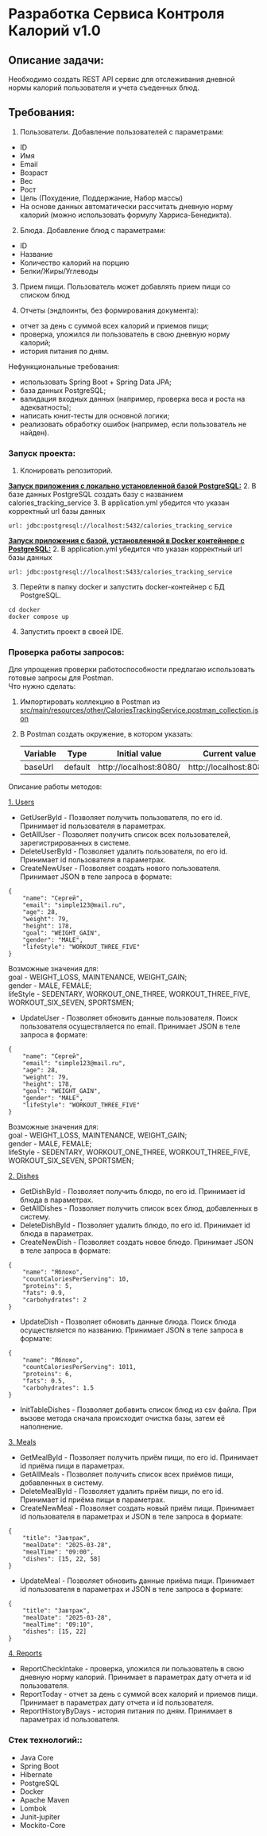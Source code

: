 # Разработка Сервиса Контроля Калорий v1.0

## Описание задачи:<br>
Необходимо создать REST API сервис для отслеживания дневной нормы калорий пользователя и учета съеденных блюд.
## Требования:<br>
1. Пользователи. Добавление пользователей с параметрами:
- ID
- Имя
- Email
- Возраст
- Вес
- Рост
- Цель (Похудение, Поддержание, Набор массы)
- На основе данных автоматически рассчитать дневную норму калорий (можно использовать формулу Харриса-Бенедикта).

2. Блюда. Добавление блюд с параметрами:
- ID
- Название
- Количество калорий на порцию
- Белки/Жиры/Углеводы

3. Прием пищи. Пользователь может добавлять прием пищи со списком блюд


4. Отчеты (эндпоинты, без формирования документа):
- отчет за день с суммой всех калорий и приемов пищи;
- проверка, уложился ли пользователь в свою дневную норму калорий;
- история питания по дням.

Нефункциональные требования:
- использовать Spring Boot + Spring Data JPA;
- база данных PostgreSQL;
- валидация входных данных (например, проверка веса и роста на адекватность);
- написать юнит-тесты для основной логики;
- реализовать обработку ошибок (например, если пользователь не найден).

### Запуск проекта:<br>
1. Клонировать репозиторий.

<strong><u>Запуск приложения с локально установленной базой PostgreSQL:</u></strong>
2. В базе данных PostgreSQL создать базу с названием calories_tracking_service
3. В application.yml убедится что указан корректный url базы данных
```
url: jdbc:postgresql://localhost:5432/calories_tracking_service
```
<strong><u>Запуск приложения с базой, установленной в Docker контейнере с PostgreSQL:</u></strong>
2. В application.yml убедится что указан корректный url базы данных
```
url: jdbc:postgresql://localhost:5433/calories_tracking_service
```
3. Перейти в папку docker и запустить docker-контейнер с БД PostgreSQL.
````
cd docker
docker compose up
````
4. Запустить проект в своей IDE.

### Проверка работы запросов:<br>
Для упрощения проверки работоспособности предлагаю использовать готовые запросы для Postman.<br>
Что нужно сделать:<br>
1. Импортировать коллекцию в Postman из <u>src/main/resources/other/CaloriesTrackingService.postman_collection.json</u>
2. В Postman создать окружение, в котором указать:

   | Variable | Type    | Initial value      | Current value |
      |----------|---------|--------------------|---------------|
   | baseUrl  | default | http://localhost:8080/ |http://localhost:8080/|

Описание работы методов:

<u>1. Users</u>
- GetUserById - Позволяет получить пользователя, по его id.
Принимает id пользователя в параметрах.
- GetAllUser - Позволяет получить список всех пользователей, зарегистрированных в системе.
- DeleteUserById - Позволяет удалить пользователя, по его id.
Принимает id пользователя в параметрах.
- CreateNewUser - Позволяет создать нового пользователя.
Принимает JSON в теле запроса в формате:
```
{
    "name": "Сергей",
    "email": "simple123@mail.ru",
    "age": 28,
    "weight": 79,
    "height": 178,
    "goal": "WEIGHT_GAIN",
    "gender": "MALE",
    "lifeStyle": "WORKOUT_THREE_FIVE"
}
```
Возможные значения для:<br>
goal - WEIGHT_LOSS, MAINTENANCE, WEIGHT_GAIN;<br>
gender - MALE, FEMALE;<br>
lifeStyle - SEDENTARY, WORKOUT_ONE_THREE, WORKOUT_THREE_FIVE, WORKOUT_SIX_SEVEN, SPORTSMEN;

- UpdateUser - Позволяет обновить данные пользователя. Поиск пользователя осуществляется по email.
Принимает JSON в теле запроса в формате:
```
{
    "name": "Сергей",
    "email": "simple123@mail.ru",
    "age": 28,
    "weight": 79,
    "height": 178,
    "goal": "WEIGHT_GAIN",
    "gender": "MALE",
    "lifeStyle": "WORKOUT_THREE_FIVE"
}
```
Возможные значения для:<br>
goal - WEIGHT_LOSS, MAINTENANCE, WEIGHT_GAIN;<br>
gender - MALE, FEMALE;<br>
lifeStyle - SEDENTARY, WORKOUT_ONE_THREE, WORKOUT_THREE_FIVE, WORKOUT_SIX_SEVEN, SPORTSMEN;

<u>2. Dishes</u>
- GetDishById - Позволяет получить блюдо, по его id.
  Принимает id блюда в параметрах.
- GetAllDishes - Позволяет получить список всех блюд, добавленных в систему.
- DeleteDishById - Позволяет удалить блюдо, по его id.
  Принимает id блюда в параметрах.
- CreateNewDish - Позволяет создать новое блюдо.
  Принимает JSON в теле запроса в формате:
```
{
    "name": "Яблоко",
    "countCaloriesPerServing": 10,
    "proteins": 5,
    "fats": 0.9,
    "carbohydrates": 2
}
```

- UpdateDish - Позволяет обновить данные блюда. Поиск блюда осуществляется по названию.
  Принимает JSON в теле запроса в формате:
```
{
    "name": "Яблоко",
    "countCaloriesPerServing": 1011,
    "proteins": 6,
    "fats": 0.5,
    "carbohydrates": 1.5
}
```

- InitTableDishes - Позволяет добавить список блюд из csv файла. При вызове метода сначала происходит очистка базы, затем её наполнение.

<u>3. Meals</u>
- GetMealById - Позволяет получить приём пищи, по его id.
  Принимает id приёма пищи в параметрах.
- GetAllMeals - Позволяет получить список всех приёмов пищи, добавленных в систему.
- DeleteMealById - Позволяет удалить приём пищи, по его id.
  Принимает id приёма пищи в параметрах.
- CreateNewMeal - Позволяет создать новый приём пищи.
  Принимает id пользователя в параметрах и JSON в теле запроса в формате:
```
{
    "title": "Завтрак",
    "mealDate": "2025-03-28",
    "mealTime": "09:00",
    "dishes": [15, 22, 58]
}
```

- UpdateMeal - Позволяет обновить данные приёма пищи.
  Принимает id пользователя в параметрах и JSON в теле запроса в формате:
```
{
    "title": "Завтрак",
    "mealDate": "2025-03-28",
    "mealTime": "09:10",
    "dishes": [15, 22]
}
```

<u>4. Reports</u>
- ReportCheckIntake - проверка, уложился ли пользователь в свою дневную норму калорий. Принимает в параметрах дату отчета и id пользователя.
- ReportToday - отчет за день с суммой всех калорий и приемов пищи. Принимает в параметрах дату отчета и id пользователя.
- ReportHistoryByDays - история питания по дням. Принимает в параметрах id пользователя.

### Стек технологий::<br>
- Java Core
- Spring Boot
- Hibernate
- PostgreSQL
- Docker
- Apache Maven
- Lombok
- Junit-jupiter
- Mockito-Core

